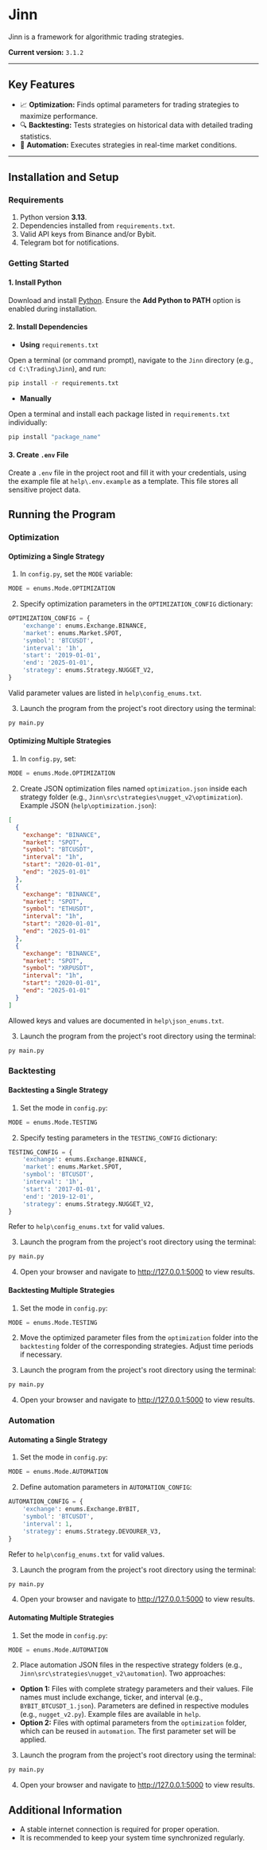 # Jinn

Jinn is a framework for algorithmic trading strategies.

**Current version:** `3.1.2`

---

## Key Features

- 📈 **Optimization:** Finds optimal parameters for trading strategies to maximize performance.
- 🔍 **Backtesting:** Tests strategies on historical data with detailed trading statistics.
- 🤖 **Automation:** Executes strategies in real-time market conditions.

---

## Installation and Setup

### Requirements

1. Python version **3.13**.
2. Dependencies installed from `requirements.txt`.
3. Valid API keys from Binance and/or Bybit.
4. Telegram bot for notifications.

### Getting Started

#### 1. Install Python

Download and install [Python](https://www.python.org/downloads/). Ensure the **Add Python to PATH** option is enabled during installation.

#### 2. Install Dependencies

- **Using** `requirements.txt`

Open a terminal (or command prompt), navigate to the `Jinn` directory (e.g., `cd C:\Trading\Jinn`), and run:

```bash
pip install -r requirements.txt
```

- **Manually**

Open a terminal and install each package listed in `requirements.txt` individually:

```bash
pip install "package_name"
```

#### 3. Create `.env` File

Create a `.env` file in the project root and fill it with your credentials, using the example file at `help\.env.example` as a template. This file stores all sensitive project data.

## Running the Program

### Optimization

#### Optimizing a Single Strategy

1. In `config.py`, set the `MODE` variable:

```python
MODE = enums.Mode.OPTIMIZATION
```

2. Specify optimization parameters in the `OPTIMIZATION_CONFIG` dictionary:

```python
OPTIMIZATION_CONFIG = {
    'exchange': enums.Exchange.BINANCE,
    'market': enums.Market.SPOT,
    'symbol': 'BTCUSDT',
    'interval': '1h',
    'start': '2019-01-01',
    'end': '2025-01-01',
    'strategy': enums.Strategy.NUGGET_V2,
}
```

Valid parameter values are listed in `help\config_enums.txt`.

3. Launch the program from the project's root directory using the terminal:

```bash
py main.py
```

#### Optimizing Multiple Strategies

1. In `config.py`, set:

```python
MODE = enums.Mode.OPTIMIZATION
```

2. Create JSON optimization files named `optimization.json` inside each strategy folder (e.g., `Jinn\src\strategies\nugget_v2\optimization`). Example JSON (`help\optimization.json`):

```json
[
  {
    "exchange": "BINANCE",
    "market": "SPOT",
    "symbol": "BTCUSDT",
    "interval": "1h",
    "start": "2020-01-01",
    "end": "2025-01-01"
  },
  {
    "exchange": "BINANCE",
    "market": "SPOT",
    "symbol": "ETHUSDT",
    "interval": "1h",
    "start": "2020-01-01",
    "end": "2025-01-01"
  },
  {
    "exchange": "BINANCE",
    "market": "SPOT",
    "symbol": "XRPUSDT",
    "interval": "1h",
    "start": "2020-01-01",
    "end": "2025-01-01"
  }
]
```

Allowed keys and values are documented in `help\json_enums.txt`.

3. Launch the program from the project's root directory using the terminal:

```bash
py main.py
```

### Backtesting

#### Backtesting a Single Strategy

1. Set the mode in `config.py`:

```python
MODE = enums.Mode.TESTING
```

2. Specify testing parameters in the `TESTING_CONFIG` dictionary:

```python
TESTING_CONFIG = {
    'exchange': enums.Exchange.BINANCE,
    'market': enums.Market.SPOT,
    'symbol': 'BTCUSDT',
    'interval': '1h',
    'start': '2017-01-01',
    'end': '2019-12-01',
    'strategy': enums.Strategy.NUGGET_V2,
}
```

Refer to `help\config_enums.txt` for valid values.

3. Launch the program from the project's root directory using the terminal:

```bash
py main.py
```

4. Open your browser and navigate to http://127.0.0.1:5000 to view results.

#### Backtesting Multiple Strategies

1. Set the mode in `config.py`:

```python
MODE = enums.Mode.TESTING
```

2. Move the optimized parameter files from the `optimization` folder into the `backtesting` folder of the corresponding strategies. Adjust time periods if necessary.

3. Launch the program from the project's root directory using the terminal:

```bash
py main.py
```

4. Open your browser and navigate to http://127.0.0.1:5000 to view results.

### Automation

#### Automating a Single Strategy

1. Set the mode in `config.py`:

```python
MODE = enums.Mode.AUTOMATION
```

2. Define automation parameters in `AUTOMATION_CONFIG`:

```python
AUTOMATION_CONFIG = {
    'exchange': enums.Exchange.BYBIT,
    'symbol': 'BTCUSDT',
    'interval': 1,
    'strategy': enums.Strategy.DEVOURER_V3,
}
```

Refer to `help\config_enums.txt` for valid values.

3. Launch the program from the project's root directory using the terminal:

```bash
py main.py
```

4. Open your browser and navigate to http://127.0.0.1:5000 to view results.

#### Automating Multiple Strategies

1. Set the mode in `config.py`:

```python
MODE = enums.Mode.AUTOMATION
```

2. Place automation JSON files in the respective strategy folders (e.g., `Jinn\src\strategies\nugget_v2\automation`). Two approaches:

- **Option 1:** Files with complete strategy parameters and their values. File names must include exchange, ticker, and interval (e.g., `BYBIT_BTCUSDT_1.json`). Parameters are defined in respective modules (e.g., `nugget_v2.py`). Example files are available in `help`.
- **Option 2:** Files with optimal parameters from the `optimization` folder, which can be reused in `automation`. The first parameter set will be applied.

3. Launch the program from the project's root directory using the terminal:

```bash
py main.py
```

4. Open your browser and navigate to http://127.0.0.1:5000 to view results.

## Additional Information

- A stable internet connection is required for proper operation.
- It is recommended to keep your system time synchronized regularly.
